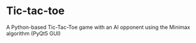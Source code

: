 # Tic-tac-toe
A Python-based Tic-Tac-Toe game with an AI opponent using the Minimax algorithm (PyQt5 GUI)
